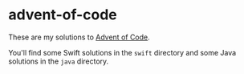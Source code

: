 # advent-of-code

These are my solutions to [Advent of Code](https://adventofcode.com/).

You'll find some Swift solutions in the `swift` directory and some Java solutions in the `java` directory.

